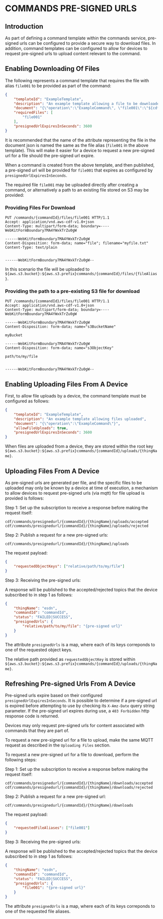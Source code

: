 # COMMANDS PRE-SIGNED URLS

## Introduction

As part of defining a command template within the commands service, pre-signed urls can be configured to provide a secure way to download files.  In addition, command templates can be configured to allow for devices to request pre-signed urls to upload content relevant to the command.

## Enabling Downloading Of Files

The following represents a command template that requires the file with alias `file001` to be provided as part of the command:

```json
{
    "templateId": "ExampleTemplate",
    "description": "An example template allowing a file to be downloaded",
    "document": "{\"operation\":\"ExampleCommand\", \"file001\":\"${cdf:file:file001}\"}",
    "requiredFiles": [
        "file001"
    ],
    "presignedUrlExpiresInSeconds": 3600
}
```

It is recommended that the name of the attribute representing the file in the document json is named the same as the file alias (`file001` in the above template).  This will make it easier for a device to request a new pre-signed url for a file should the pre-signed url expire.

When a command is created from the above template, and then published, a pre-signed url will be provided for `file001` that expires as configured by `presignedUrlExpiresInSeconds`.

The required file `file001` may be uploaded directly after creating a command, or alternatively a path to an existing file stored on S3 may be provided:

### Providing Files For Download

```
PUT /commands/{commandId}/files/file001 HTTP/1.1
Accept: application/vnd.aws-cdf-v1.0+json
Content-Type: multipart/form-data; boundary=----WebKitFormBoundary7MA4YWxkTrZu0gW

------WebKitFormBoundary7MA4YWxkTrZu0gW
Content-Disposition: form-data; name="file"; filename="myfile.txt"
Content-Type: text/plain


------WebKitFormBoundary7MA4YWxkTrZu0gW--
```

In this scenario the file will be uploaded to `${aws.s3.bucket}:${aws.s3.prefix}commands/{commandId}/files/{fileAlias}`.

### Providing the path to a pre-existing S3 file for download

```
PUT /commands/{commandId}/files/file001 HTTP/1.1
Accept: application/vnd.aws-cdf-v1.0+json
Content-Type: multipart/form-data; boundary=----WebKitFormBoundary7MA4YWxkTrZu0gW

------WebKitFormBoundary7MA4YWxkTrZu0gW
Content-Disposition: form-data; name="s3BucketName"

myBucket

------WebKitFormBoundary7MA4YWxkTrZu0gW
Content-Disposition: form-data; name="s3ObjectKey"

path/to/my/file


------WebKitFormBoundary7MA4YWxkTrZu0gW--
```

## Enabling Uploading Files From A Device

First, to allow file uploads by a device, the command template must be configured as follows:

```json
{
    "templateId": "ExampleTemplate",
    "description": "An example template allowing files uploaded",
    "document": "{\"operation\":\"ExampleCommand\"}",
    "allowFileUploads": true,
    "presignedUrlExpiresInSeconds": 3600
}
```

When files are uploaded from a device, they are stored within the root key `${aws.s3.bucket}:${aws.s3.prefix}commands/{commandId}/uploads/{thingName}`.

## Uploading Files From A Device

As pre-signed urls are generated per file, and the specific files to be uploaded may only be known by a device at time of execution, a mechanism to allow devices to request pre-signed urls (via mqtt) for file upload is provided is follows:

Step 1:  Set up the subscription to receive a response before making the request itself:

```mqtt
cdf/commands/presignedurl/{commandId}/{thingName}/uploads/accepted
cdf/commands/presignedurl/{commandId}/{thingName}/uploads/rejected
```

Step 2:  Publish a request for a new pre-signed urls:

```mqtt
cdf/commands/presignedurl/{commandId}/{thingName}/uploads
```

The request payload:

```json
{
    "requestedObjectKeys": ["relative/path/to/my/file"]
}
```

Step 3:  Receiving the pre-signed urls:

A response will be published to the accepted/rejected topics that the device subscribed to in step 1 as follows:

```json
{
    "thingName": "esdn",
    "commandId": "commandId",
    "status": "FAILED|SUCCESS",
    "presignedUrls": {
        "relative/path/to/my/file": "{pre-signed url}"
    }
}
```

The attribute `presignedUrls` is a map, where each of its keys correponds to one of the requested object keys.

The relative path provided as `requestedObjectKey` is stored within `${aws.s3.bucket}:${aws.s3.prefix}commands/{commandId}/uploads/{thingName}`.

## Refreshing Pre-signed Urls From A Device

Pre-signed urls expire based on their configured `presignedUrlExpiresInSeconds`.  It is possible to determine if a pre-signed url is expired before attempting to use by checking its `X-Amz-Date` query string parameter.  If the pre-signed url expires during use, a `403 Forbidden` http response code is returned.

Devices may only request pre-signed urls for content associated with commands that they are part of.

To request a new pre-signed url for a file to upload, make the same MQTT request as described in the `Uploading Files` section.

To request a new pre-signed url for a file to download, perform the following steps:

Step 1:  Set up the subscription to receive a response before making the request itself:

```mqtt
cdf/commands/presignedurl/{commandId}/{thingName}/downloads/accepted
cdf/commands/presignedurl/{commandId}/{thingName}/downloads/rejected
```

Step 2:  Publish a request for a new pre-signed url:

```mqtt
cdf/commands/presignedurl/{commandId}/{thingName}/downloads
```

The request payload:

```json
{
    "requestedFileAliases": ["file001"]
}
```

Step 3:  Receiving the pre-signed urls:

A response will be published to the accepted/rejected topics that the device subscribed to in step 1 as follows:

```json
{
    "thingName": "esdn",
    "commandId": "commandId",
    "status": "FAILED|SUCCESS",
    "presignedUrls": {
        "file001": "{pre-signed url}"
    }
}
```

The attribute `presignedUrls` is a map, where each of its keys correponds to one of the requested file aliases.
